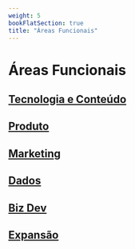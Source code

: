 ```yaml
---
weight: 5
bookFlatSection: true
title: "Áreas Funcionais"
---
```


# Áreas Funcionais

## [Tecnologia e Conteúdo](tech_and_content)

## [Produto](product)

## [Marketing](marketing)

## [Dados](data)

## [Biz Dev](biz_dev)

## [Expansão](expansion)
